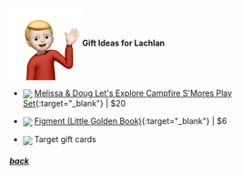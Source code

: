 <img src="assets/images/lachlan2.png" align="center" width="128" >**Gift Ideas for Lachlan**

- <a href="https://www.amazon.com/gp/product/B099FGV77J/" target="_blank"><img src="https://m.media-amazon.com/images/I/71N4q8bQQ6L._AC_SL1500_.jpg" align="center" width="64" ></a> [Melissa & Doug Let's Explore Campfire S'Mores Play Set](https://www.amazon.com/gp/product/B099FGV77J/){:target="\_blank"} |
  $20

- <a href="https://www.amazon.com/gp/product/0736444114/" target="_blank"><img src="https://m.media-amazon.com/images/I/81pEsKdrbwL._SL1500_.jpg" align="center" width="64" ></a> [Figment (Little Golden Book)](https://www.amazon.com/gp/product/0736444114/){:target="\_blank"} |
  $6

- <img src="https://www.justdrums.com/wp-content/uploads/2018/12/giftcard_image1.png" align="center" width="64"> Target gift cards

<!--
- <a href="link" target="_blank"><img src="imagelink" align="center" width="64" ></a> [ItemName](link){:target="_blank"} |
$price
-->

##### [back](readme.md)

<script src="http://code.jquery.com/jquery-1.4.2.min.js"></script> <script> var x = document.getElementsByClassName("site-footer-credits"); setTimeout(() => { x[0].remove(); }, 10); </script>
